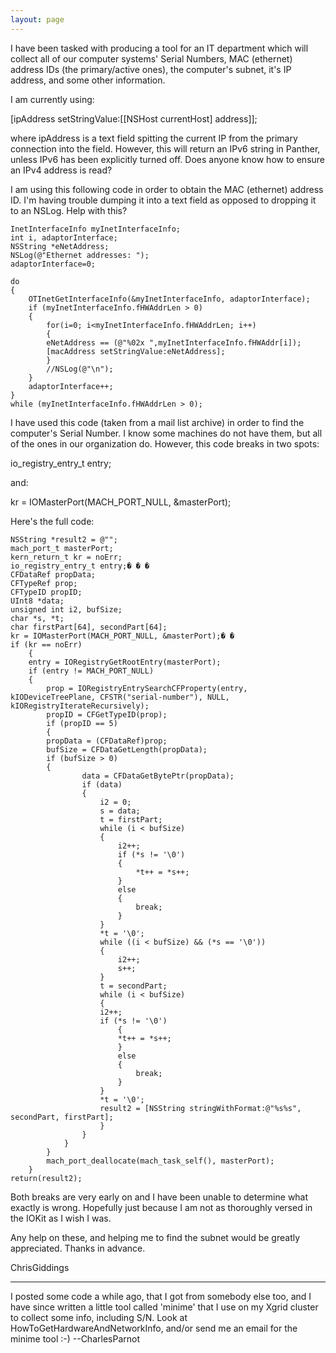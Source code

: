 ```yaml
---
layout: page
---
```


I have been tasked with producing a tool for an IT department which will collect all of our computer systems' Serial Numbers, MAC (ethernet) address IDs (the primary/active ones), the computer's subnet, it's IP address, and some other information.

I am currently using: 

    
[ipAddress setStringValue:[[NSHost currentHost] address]]; 


where ipAddress is a text field spitting the current IP from the primary connection into the field.  However, this will return an IPv6 string in Panther, unless IPv6 has been explicitly turned off.  Does anyone know how to ensure an IPv4 address is read?

I am using this following code in order to obtain the MAC (ethernet) address ID.  I'm having trouble dumping it into a text field as opposed to dropping it to an NSLog.  Help with this?

    
    InetInterfaceInfo myInetInterfaceInfo;
    int i, adaptorInterface;
    NSString *eNetAddress;
    NSLog(@"Ethernet addresses: ");
    adaptorInterface=0;

    do
	{
	    OTInetGetInterfaceInfo(&myInetInterfaceInfo, adaptorInterface);
	    if (myInetInterfaceInfo.fHWAddrLen > 0) 
		{
		    for(i=0; i<myInetInterfaceInfo.fHWAddrLen; i++)
		    {
			eNetAddress == (@"%02x ",myInetInterfaceInfo.fHWAddr[i]);
			[macAddress setStringValue:eNetAddress];
		    }
		    //NSLog(@"\n");
		}
		adaptorInterface++;
	}
    while (myInetInterfaceInfo.fHWAddrLen > 0);


I have used this code (taken from a mail list archive) in order to find the computer's Serial Number.  I know some machines do not have them, but all of the ones in our organization do. However, this code breaks in two spots:

    
io_registry_entry_t entry;


and:

    
kr = IOMasterPort(MACH_PORT_NULL, &masterPort);


Here's the full code:

    
	NSString *result2 = @"";
	mach_port_t masterPort;
	kern_return_t kr = noErr;
	io_registry_entry_t entry;� � �
	CFDataRef propData;
	CFTypeRef prop;
	CFTypeID propID;
	UInt8 *data;
	unsigned int i2, bufSize;
	char *s, *t;
	char firstPart[64], secondPart[64];
	kr = IOMasterPort(MACH_PORT_NULL, &masterPort);� �
	if (kr == noErr)
	    {
		entry = IORegistryGetRootEntry(masterPort);
	    if (entry != MACH_PORT_NULL)
		{
		    prop = IORegistryEntrySearchCFProperty(entry, kIODeviceTreePlane, CFSTR("serial-number"), NULL, kIORegistryIterateRecursively);
		    propID = CFGetTypeID(prop);
		    if (propID == 5)
		    {
			propData = (CFDataRef)prop;
			bufSize = CFDataGetLength(propData);
			if (bufSize > 0)
			{
				    data = CFDataGetBytePtr(propData);
				    if (data)
				    {
					    i2 = 0;
					    s = data;
					    t = firstPart;
					    while (i < bufSize)
					    {
						    i2++;
						    if (*s != '\0')
						    {
							    *t++ = *s++;
						    } 
						    else 
						    {
							    break;
						    }
					    }
					    *t = '\0';
					    while ((i < bufSize) && (*s == '\0')) 
					    {
						    i2++;
						    s++;
					    }
					    t = secondPart;
					    while (i < bufSize)
					    {
						i2++;
						if (*s != '\0')
						    {
							*t++ = *s++;
						    }
						    else
						    {
							    break;
						    }
					    }
						*t = '\0';
						result2 = [NSString stringWithFormat:@"%s%s", secondPart, firstPart];
					    }
				    }
			    }
		    }
		    mach_port_deallocate(mach_task_self(), masterPort);
	    }
	return(result2);


Both breaks are very early on and I have been unable to determine what exactly is wrong.  Hopefully just because I am not as thoroughly versed in the IOKit as I wish I was.

Any help on these, and helping me to find the subnet would be greatly appreciated.  Thanks in advance.

ChrisGiddings

----

I posted some code a while ago, that I got from somebody else too, and I have since written a little tool called 'minime' that I use on my Xgrid cluster to collect some info, including S/N. Look at HowToGetHardwareAndNetworkInfo, and/or send me an email for the minime tool :-)
--CharlesParnot
